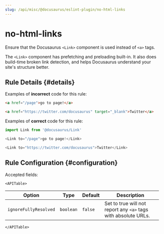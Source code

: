 ```yaml
---
slug: /api/misc/@docusaurus/eslint-plugin/no-html-links
---
```


# no-html-links

Ensure that the Docusaurus `<Link>` component is used instead of `<a>` tags.

The `<Link>` component has prefetching and preloading built-in. It also does build-time broken link detection, and helps Docusaurus understand your site's structure better.

## Rule Details {#details}

Examples of **incorrect** code for this rule:

```html
<a href="/page">go to page!</a>

<a href="https://twitter.com/docusaurus" target="_blank">Twitter</a>
```

Examples of **correct** code for this rule:

```js
import Link from '@docusaurus/Link'

<Link to="/page">go to page!</Link>

<Link to="https://twitter.com/docusaurus">Twitter</Link>
```

## Rule Configuration {#configuration}

Accepted fields:

```mdx-code-block
<APITable>
```

| Option | Type | Default | Description |
| --- | --- | --- | --- |
| `ignoreFullyResolved` | `boolean` | `false` | Set to true will not report any `<a>` tags with absolute URLs. |

```mdx-code-block
</APITable>
```
